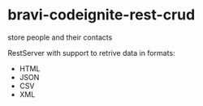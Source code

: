 # bravi-codeignite-rest-crud
store people and their contacts

RestServer with support to retrive data in formats:
* HTML
* JSON
* CSV
* XML
